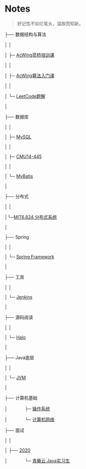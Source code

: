 # Notes

>  好记性不如烂笔头，温故而知新。



├── 数据结构与算法

│ │

│ ├─ [AcWing蓝桥培训课](/notes/数据结构与算法/AcWing蓝桥培训课.md)

│ │

│ ├─ [AcWing算法入门课](/notes/数据结构与算法/AcWing算法入门课.md)

│ │

│ └─ [LeetCode题解](/notes/数据结构与算法/leetcode.md)

│

├── 数据库

│ │

│ ├─ [MySQL](/notes/数据库/MySQL.md)

│ │

│ ├─ [CMU14-445](/notes/数据库/15445.md)

│ │

│ └─ [MyBatis](/notes/数据库/MyBatis)

│

├── 分布式

│ │

│└─[MIT6.824 分布式系统](/notes/分布式/6.824.md)

│

├── Spring

│ │

│ └─ [Spring Framework](/notes/spring/Framework)

│

├── 工具

│ │

│ └─ [Jenkins](/notes/工具/jenkins/jenkins.md)

│

├── 源码阅读

│ │

│ └─ [Halo](/notes/源码阅读/Halo)

│

├── Java底层

│ │

│ └─ [JVM](/notes/Java底层/JVM)

│ 

├── 计算机基础

│ &#160; &#160; &#160;&#160;&#160; &#160; &#160;&#160; ├─  [操作系统](/notes/计算机基础/操作系统)

│ &#160; &#160; &#160;&#160;&#160; &#160; &#160;&#160; └─ [计算机网络](/notes/计算机基础/计算机网络)

├── 面试

│ │

│ ├── [2020](/notes/面试/2020)

│ &#160; &#160; &#160;&#160;&#160; &#160; &#160;&#160; └─ [青藤云 Java实习生](/notes/面试/2020/青藤云)